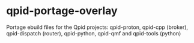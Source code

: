 # qpid-portage-overlay
Portage ebuild files for the Qpid projects: qpid-proton, qpid-cpp (broker), qpid-dispatch (router), qpid-python, qpid-qmf and qpid-tools (python)
